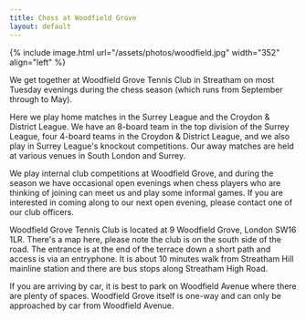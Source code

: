 ```yaml
---
title: Chess at Woodfield Grove
layout: default
---
```


{% include image.html url="/assets/photos/woodfield.jpg" width="352" align="left" %}

We get together at Woodfield Grove Tennis Club in Streatham on most Tuesday evenings during the chess season 
(which runs from September through to May). 

Here we play home matches in the Surrey League and the Croydon & District League. We have an 8-board team in 
the top division of the Surrey League, four 4-board teams in the Croydon & District League, and we also play in 
Surrey League's knockout competitions. Our away matches are held at various venues in South London and Surrey.

We play internal club competitions at Woodfield Grove, and during the season we have occasional open evenings 
when chess players who are thinking of joining can meet us and play some informal games. If you are interested 
in coming along to our next open evening, please contact one of our club officers.

Woodfield Grove Tennis Club is located at 9 Woodfield Grove, London SW16 1LR. There's a map here, please note 
the club is on the south side of the road. The entrance is at the end of the terrace down a short path and 
access is via an entryphone. It is about 10 minutes walk from Streatham Hill mainline station and there are 
bus stops along Streatham High Road.

If you are arriving by car, it is best to park on Woodfield Avenue where there are plenty of spaces. 
Woodfield Grove itself is one-way and can only be approached by car from Woodfield Avenue.